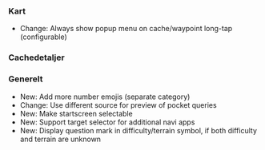 ### Kart
- Change: Always show popup menu on cache/waypoint long-tap (configurable)

### Cachedetaljer

### Generelt
- New: Add more number emojis (separate category)
- Change: Use different source for preview of pocket queries
- New: Make startscreen selectable
- New: Support target selector for additional navi apps
- New: Display question mark in difficulty/terrain symbol, if both difficulty and terrain are unknown

